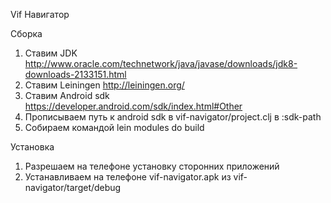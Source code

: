 Vif Навигатор

Сборка
1. Ставим JDK
    http://www.oracle.com/technetwork/java/javase/downloads/jdk8-downloads-2133151.html
2. Ставим Leiningen
    http://leiningen.org/
3. Ставим Android sdk
    https://developer.android.com/sdk/index.html#Other
4. Прописываем путь к android sdk в vif-navigator/project.clj в :sdk-path
5. Собираем командой
    lein modules do build

Установка
1. Разрешаем на телефоне установку сторонних приложений
2. Устанавливаем на телефоне vif-navigator.apk из vif-navigator/target/debug
